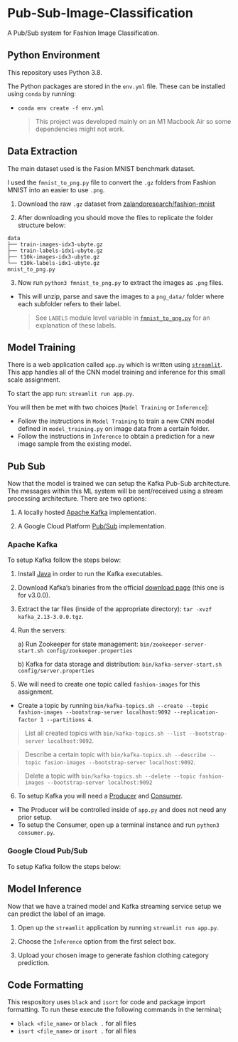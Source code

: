 # Pub-Sub-Image-Classification

A Pub/Sub system for Fashion Image Classification.

## Python Environment

This repository uses Python 3.8.

The Python packages are stored in the `env.yml` file. These can be installed using `conda` by running:

- `conda env create -f env.yml`

  > This project was developed mainly on an M1 Macbook Air so some dependencies might not work.

## Data Extraction

The main dataset used is the Fasion MNIST benchmark dataset.

I used the `fmnist_to_png.py` file to convert the `.gz` folders from Fashion MNIST into an easier to use `.png`.

1. Download the raw `.gz` dataset from [zalandoresearch/fashion-mnist](https://github.com/zalandoresearch/fashion-mnist)

2. After downloading you should move the files to replicate the folder structure below:

```
data
├── train-images-idx3-ubyte.gz
├── train-labels-idx1-ubyte.gz
├── t10k-images-idx3-ubyte.gz
└── t10k-labels-idx1-ubyte.gz
mnist_to_png.py
```

3. Now run `python3 fmnist_to_png.py` to extract the images as `.png` files.

- This will unzip, parse and save the images to a `png_data/` folder where each subfolder refers to their label.
  > See `LABELS` module level variable in [`fmnist_to_png.py`](fmnist_to_png.py`) for an explanation of these labels.

## Model Training

There is a web application called `app.py` which is written using [`streamlit`](https://streamlit.io/). This app handles all of the CNN model training and inference for this small scale assignment.

To start the app run: `streamlit run app.py`.

You will then be met with two choices [`Model Training` or `Inference`]:

- Follow the instructions in `Model Training` to train a new CNN model defined in `model_training.py` on image data from a certain folder.
- Follow the instructions in `Inference` to obtain a prediction for a new image sample from the existing model.

## Pub Sub

Now that the model is trained we can setup the Kafka Pub-Sub architecture. The messages within this ML system will be sent/received using a stream processing architecture. There are two options:

1. A locally hosted [Apache Kafka](https://kafka.apache.org/) implementation.

2. A Google Cloud Platform [Pub/Sub](https://cloud.google.com/pubsub) implementation.

### Apache Kafka

To setup Kafka follow the steps below:

1. Install [Java](https://www.oracle.com/java/technologies/downloads/) in order to run the Kafka executables.
2. Download Kafka’s binaries from the official [download page](https://archive.apache.org/dist/kafka/3.0.0/kafka_2.13-3.0.0.tgz) (this one is for v3.0.0).
3. Extract the tar files (inside of the appropriate directory): `tar -xvzf kafka_2.13-3.0.0.tgz`.
4. Run the servers:

   a) Run Zookeeper for state management: `bin/zookeeper-server-start.sh config/zookeeper.properties`

   b) Kafka for data storage and distribution: `bin/kafka-server-start.sh config/server.properties`

5. We will need to create one topic called `fashion-images` for this assignment.

- Create a topic by running `bin/kafka-topics.sh --create --topic fashion-images --bootstrap-server localhost:9092 --replication-factor 1 --partitions 4`.

> List all created topics with `bin/kafka-topics.sh --list --bootstrap-server localhost:9092`.

> Describe a certain topic with `bin/kafka-topics.sh --describe --topic fasion-images --bootstrap-server localhost:9092`.

> Delete a topic with `bin/kafka-topics.sh --delete --topic fashion-images --bootstrap-server localhost:9092`

6. To setup Kafka you will need a [Producer](producer.py) and [Consumer](consumer.py).

- The Producer will be controlled inside of `app.py` and does not need any prior setup.
- To setup the Consumer, open up a terminal instance and run `python3 consumer.py`.

### Google Cloud Pub/Sub

To setup Kafka follow the steps below:

## Model Inference

Now that we have a trained model and Kafka streaming service setup we can predict the label of an image.

1. Open up the `streamlit` application by running `streamlit run app.py`.

2. Choose the `Inference` option from the first select box.

3. Upload your chosen image to generate fashion clothing category prediction.

## Code Formatting

This respository uses `black` and `isort` for code and package import formatting.
To run these execute the following commands in the terminal;

- `black <file_name>` or `black .` for all files
- `isort <file_name>` or `isort .` for all files
